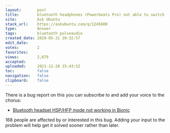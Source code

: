 ```yaml
---
layout:       post
title:        bluetooth headphones (Powerbeats Pro) not able to switch to hsp/hfp Ubuntu 20.04
site:         Ask Ubuntu
stack_url:    https://askubuntu.com/q/1245600
type:         Answer
tags:         bluetooth pulseaudio
created_date: 2020-05-31 20:32:57
edit_date:    
votes:        2
favorites:    
views:        2,879
accepted:     
uploaded:     2021-12-28 15:43:52
toc:          false
navigation:   false
clipboard:    false
---
```


There is a bug report on this you can subscribe to and add your voice to the chorus:

- [Bluetooth headset HSP/HFP mode not working in Bionic](https://bugs.launchpad.net/ubuntu/+source/pulseaudio/+bug/1768625)

168 people are affected by or interested in this bug. Adding your input to the problem will help get it solved sooner rather than later.
